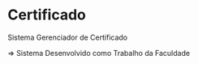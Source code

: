 # Certificado
Sistema Gerenciador de Certificado

=> Sistema Desenvolvido como Trabalho da Faculdade
